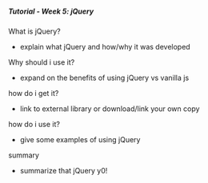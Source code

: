 ##### Tutorial - Week 5: jQuery

What is jQuery?
- explain what jQuery and how/why it was developed

Why should i use it?
- expand on the benefits of using jQuery vs vanilla js

how do i get it?
- link to external library or download/link your own copy

how do i use it?
- give some examples of using jQuery

summary
- summarize that jQuery y0!
